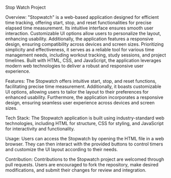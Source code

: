 Stop Watch Project

Overview: "Stopwatch" is a web-based application designed for efficient time tracking, offering start, stop, and reset functionalities for precise elapsed time measurement. Its intuitive interface ensures smooth user interaction. Customizable UI options allow users to personalize the layout, enhancing usability. Additionally, the application features a responsive design, ensuring compatibility across devices and screen sizes. Prioritizing simplicity and effectiveness, it serves as a reliable tool for various time management needs, including workout tracking, study sessions, and project timelines. Built with HTML, CSS, and JavaScript, the application leverages modern web technologies to deliver a robust and responsive user experience.

Features: The Stopwatch offers intuitive start, stop, and reset functions, facilitating precise time measurement. Additionally, it boasts customizable UI options, allowing users to tailor the layout to their preferences for enhanced usability. Furthermore, the application incorporates a responsive design, ensuring seamless user experience across devices and screen sizes.

Tech Stack: The Stopwatch application is built using industry-standard web technologies, including HTML for structure, CSS for styling, and JavaScript for interactivity and functionality.

Usage: Users can access the Stopwatch by opening the HTML file in a web browser. They can then interact with the provided buttons to control timers and customize the UI layout according to their needs.

Contribution: Contributions to the Stopwatch project are welcomed through pull requests. Users are encouraged to fork the repository, make desired modifications, and submit their changes for review and integration.
